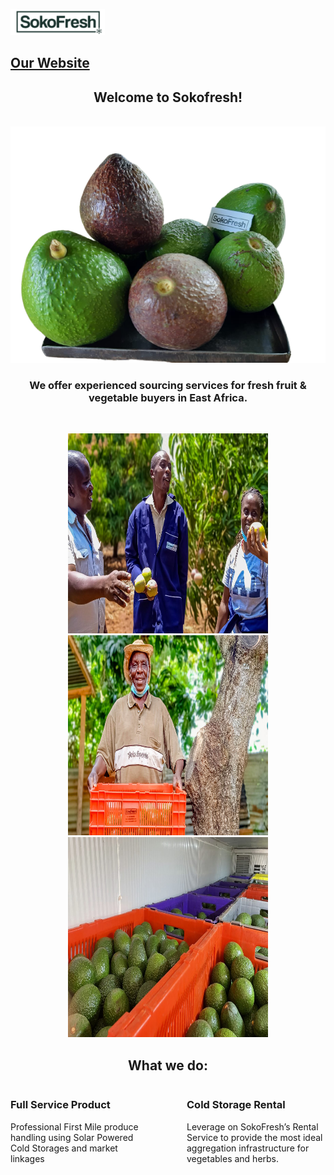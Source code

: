 <p float="left">
<img src="https://github.com/sokofresh/.github/blob/main/profile/logo.png" width="30%" style="margin-right: 10px;">
<h2><a href="https://sokofresh.co.ke">Our Website</a></h2>
</p>
<h2 align="center" color=`#90EE90`>Welcome to Sokofresh!</h2>
<br>
<div align = "center">
  <img src="https://github.com/sokofresh/.github/blob/main/profile/ova_homepage.png" style="max-width: 100%;" />
</div>
<h3 align="center">We offer experienced sourcing services for fresh fruit & vegetable buyers in East Africa.</h3>
<br>
<p align="center">
<img src="https://github.com/sokofresh/.github/blob/main/profile/farmers.jpeg" width="320" height="320" />
<img src="https://github.com/sokofresh/.github/blob/main/profile/mzee-1.jpg" width="320" height="320" />
<img src="https://github.com/sokofresh/.github/blob/main/profile/farmer.jpeg" width="320" height="320" />
</p>   

<h2 align="center">What we do:</h2>
<div style="display: flex;">
  <div style="flex: 1; margin-right: 60px;">
    <h3>Full Service Product</h3>
    <p>Professional First Mile produce handling using Solar Powered Cold Storages and market linkages</p>
  </div>
  <div style="flex: 1;">
    <h3>Cold Storage Rental</h3>
    <p>Leverage on SokoFresh’s Rental Service to provide the most ideal aggregation infrastructure for vegetables and herbs.</p>
  </div>
</div>

